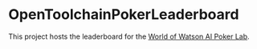 # OpenToolchainPokerLeaderboard

This project hosts the leaderboard for the [World of Watson AI Poker Lab](https://github.com/randallho/OpenToolchainPoker).
